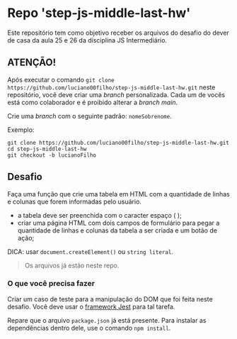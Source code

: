 # Repo 'step-js-middle-last-hw'

Este repositório tem como objetivo receber os arquivos do desafio do dever de casa da aula 25 e 26 da disciplina JS Intermediário.

## ATENÇÃO!

Após executar o comando `git clone https://github.com/luciano00filho/step-js-middle-last-hw.git` neste repositório, você deve criar uma *branch* personalizada. Cada um de vocês está como colaborador e é proibido alterar a *branch main*.

Crie uma *branch* com o seguinte padrão: `nomeSobrenome`.

Exemplo:

```
git clone https://github.com/luciano00filho/step-js-middle-last-hw.git
cd step-js-middle-last-hw
git checkout -b lucianoFilho
```

## Desafio

Faça uma função que crie uma tabela em HTML com a quantidade de linhas e colunas que forem informadas pelo usuário.

- a tabela deve ser preenchida com o caracter espaço (&nbsp;);
- criar uma página HTML com dois campos de formulário para pegar a quantidade de linhas e colunas da tabela a ser criada e um botão de ação;

DICA: usar `document.createElement()` ou `string literal`.

> Os arquivos já estão neste repo.

### O que você precisa fazer

Criar um caso de teste para a manipulação do DOM que foi feita neste desafio. Você deve usar o [framework Jest](https://jestjs.io/pt-BR/docs/tutorial-jquery) para tal tarefa.

Repare que o arquivo `package.json` já está presente. Para instalar as dependências dentro dele, use o comando `npm install`.

